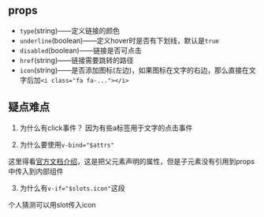 ## props

- `type`(string)——定义链接的颜色
- `underline`(boolean)——定义hover时是否有下划线，默认是`true`
- `disabled`(boolean)——链接是否可点击
- `href`(string)——链接需要跳转的路径
- `icon`(string)——是否添加图标(左边)，如果图标在文字的右边，那么直接在文字后加`<i class="fa fa-..."></i>`


## 疑点难点

1. 为什么有click事件？
因为有些a标签用于文字的点击事件

2. 为什么要使用`v-bind="$attrs"`

这里得看[官方文档介绍](https://cn.vuejs.org/v2/api/#vm-attrs)，这是把父元素声明的属性，但是子元素没有引用到props中传入到内部组件

3. 为什么有`v-if="$slots.icon"`这段

个人猜测可以用slot传入icon